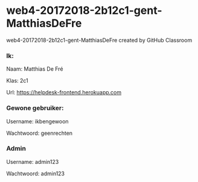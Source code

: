 # web4-20172018-2b12c1-gent-MatthiasDeFre
web4-20172018-2b12c1-gent-MatthiasDeFre created by GitHub Classroom

### Ik:
Naam: Matthias De Fré

Klas: 2c1

Url: https://helpdesk-frontend.herokuapp.com

### Gewone gebruiker: 


Username: ikbengewoon


Wachtwoord: geenrechten



### Admin


Username: admin123 


Wachtwoord: admin123


